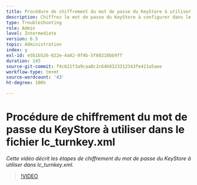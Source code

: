 ```yaml
---
title: Procédure de chiffrement du mot de passe du KeyStore à utiliser dans le fichier lc_turnkey.xml
description: Chiffrez le mot de passe du KeyStore à configurer dans le fichier lc_turnkey.xml.
type: Troubleshooting
role: Admin
level: Intermediate
version: 6.5
topic: Administration
index: y
exl-id: e5b1b526-022e-4a82-9f4b-5f60210bb9ff
duration: 145
source-git-commit: f4c621f3a9caa8c2c64b8323312343fe421a5aee
workflow-type: tm+mt
source-wordcount: '43'
ht-degree: 100%

---
```


# Procédure de chiffrement du mot de passe du KeyStore à utiliser dans le fichier lc_turnkey.xml

*Cette vidéo décrit les étapes de chiffrement du mot de passe du KeyStore à utiliser dans lc_turnkey.xml.*

>[!VIDEO](https://video.tv.adobe.com/v/335538?quality=12&learn=on)
